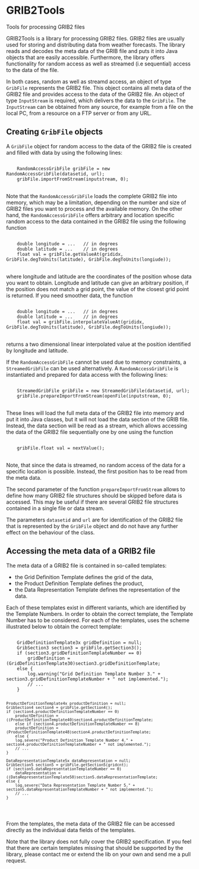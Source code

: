 # GRIB2Tools
Tools for processing GRIB2 files

GRIB2Tools is a library for processing GRIB2 files. GRIB2 files are usually used for storing and distributing data from weather forecasts. The library reads and decodes the meta data of the GRIB file and puts it into Java objects that are easily accessible. Furthermore, the library offers functionality for random access as well as streamed (i.e sequential) access to the data of the file.

In both cases, random as well as streamd access, an object of type <code>GribFile</code> represents the GRIB2 file. This object contains all meta data of the GRIB2 file and provides access to the data of the GRIB2 file. An object of type <code>InputStream</code> is required, which delivers the data to the <code>GribFile</code>. The <code>InputStream</code> can be obtained from any source, for example from a file on the local PC, from a resource on a FTP server or from any URL. 

<h2>Creating <code>GribFile</code> objects</h2>
A <code>GribFile</code> object for random access to the data of the GRIB2 file is created and filled with data by using the following lines: 
<pre>
<code>		
    RandomAccessGribFile gribFile = new RandomAccessGribFile(datasetid, url);
    gribFile.importFromStream(inputstream, 0);
</code>
</pre>
Note that the <code>RandomAccessGribFile</code> loads the complete GRIB2 file into memory, which may be a limitation, depending on the number and size of GRIB2 files you want to process and the available memory. On the other hand, the <code>RandomAccessGribFile</code> offers arbitrary and location specific random access to the data contained in the GRIB2 file using the following function
<pre>
<code>    
    double longitude = ...   // in degrees
    double latitude = ...    // in degrees
    float val = gribFile.getValueAt(grididx, GribFile.degToUnits(latitude), GribFile.degToUnits(longiude));
</code>
</pre>
where longitude and latitude are the coordinates of the position whose data you want to obtain. Longitude and latitude can give an arbitrary position, if the position does not match a grid point, the value of the closest grid point is returned. If you need smoother data, the function
<pre>
<code>    
    double longitude = ...   // in degrees
    double latitude = ...    // in degrees
    float val = gribFile.interpolateValueAt(grididx, GribFile.degToUnits(latitude), GribFile.degToUnits(longiude));
</code>
</pre>
returns a two dimensional linear interpolated value at the position identified by longitude and latitude.

If the <code>RandomAccessGribFile</code> cannot be used due to memory constraints, a <code>StreamedGribFile</code> can be used alternatively. A <code>RandomAccessGribFile</code> is instantiated and prepared for data access with the following lines:
<pre>
<code>
	StreamedGribFile gribFile = new StreamedGribFile(datasetid, url);
	gribFile.prepareImportFromStream(openFile(inputstream, 0);
</code>
</pre>
These lines will load the full meta data of the GRIB2 file into memory and put it into Java classes, but it will not load the data section of the GRIB file. Instead, the data section will be read as a stream, which allows accessing the data of the GRIB2 file sequentially one by one using the function
<pre>
<code>
    gribFile.float val = nextValue();
</code>
</pre>
Note, that since the data is streamed, no random access of the data for a specific location is possible. Instead, the first position has to be read from the meta data.

The second parameter of the function <code>prepareImportFromStream</code> allows to define how many GRIB2 file structures should be skipped before data is accessed. This may be useful if there are several GRIB2 file structures contained in a single file or data stream.

The parameters <code>datasetid</code> and <code>url</code> are for identification of the GRIB2 file that is represented by the <code>GribFile</code> object and do not have any further effect on the behaviour of the class.

<h2> Accessing the meta data of a GRIB2 file</h2>
The meta data of a GRIB2 file is contained in so-called templates:
<ul>
	<li>the Grid Definition Template defines the grid of the data,</li>
	<li>the Product Definition Template defines the product,</li>
	<li>the Data Representation Template defines the representation of the data.</li>
</ul>
Each of these templates exist in different variants, which are identified by the Template Numbers. In order to obtain the correct template, the Template Number has to be considered. For each of the templates, uses the scheme illustrated below to obtain the correct template:
<pre>
<code>
	GridDefinitionTemplate3x gridDefinition = null;
	GribSection3 section3 = gribFile.getSection3();
	if (section3.gridDefinitionTemplateNumber == 0)
		gridDefinition = (GridDefinitionTemplate30)section3.gridDefinitionTemplate;
	else {
		log.warning("Grid Definition Template Number 3." + section3.gridDefinitionTemplateNumber + " not implemented.");
		// ...
	}

	ProductDefinitionTemplate4x productDefinition = null;
	GribSection4 section4 = gribFile.getSection4();
	if (section4.productDefinitionTemplateNumber == 0)
		productDefinition = ((ProductDefinitionTemplate40)section4.productDefinitionTemplate;
    	else if (section4.productDefinitionTemplateNumber == 8)
		productDefinition = (ProductDefinitionTemplate48)section4.productDefinitionTemplate;
    	else {
		log.severe("Product Definition Template Number 4." + section4.productDefinitionTemplateNumber + " not implemented.");
		// ...
	}

	DataRepresentationTemplate5x dataRepresentation = null;
	GribSection5 section5 = gribFile.getSection5(gridcnt);
	if (section5.dataRepresentationTemplateNumber == 0)
		dataRepresentation = ((DataRepresentationTemplate50)section5.dataRepresentationTemplate;
	else {
		log.severe("Data Representation Template Number 5." + section5.dataRepresentationTemplateNumber + " not implemented.");
		// ...
	}
</code>
</pre>
From the templates, the meta data of the GRIB2 file can be accessed directly as the individual data fields of the templates.

Note that the library does not fully cover the GRIB2 specification. If you feel that there are certain templates missing that should be supported by the library, please contact me or extend the lib on your own and send me a pull request.
